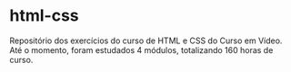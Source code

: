 # html-css
 Repositório dos exercícios do curso de HTML e CSS do Curso em Vídeo.
 Até o momento, foram estudados 4 módulos, totalizando 160 horas de curso.

